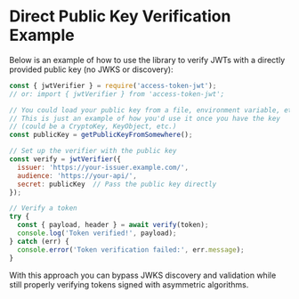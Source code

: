 # Direct Public Key Verification Example

Below is an example of how to use the library to verify JWTs with a directly provided public key (no JWKS or discovery):

```js
const { jwtVerifier } = require('access-token-jwt');
// or: import { jwtVerifier } from 'access-token-jwt';

// You could load your public key from a file, environment variable, etc.
// This is just an example of how you'd use it once you have the key
// (could be a CryptoKey, KeyObject, etc.)
const publicKey = getPublicKeyFromSomewhere();

// Set up the verifier with the public key
const verify = jwtVerifier({
  issuer: 'https://your-issuer.example.com/',
  audience: 'https://your-api/',
  secret: publicKey  // Pass the public key directly
});

// Verify a token
try {
  const { payload, header } = await verify(token);
  console.log('Token verified!', payload);
} catch (err) {
  console.error('Token verification failed:', err.message);
}
```

With this approach you can bypass JWKS discovery and validation while still properly verifying tokens signed with asymmetric algorithms.
